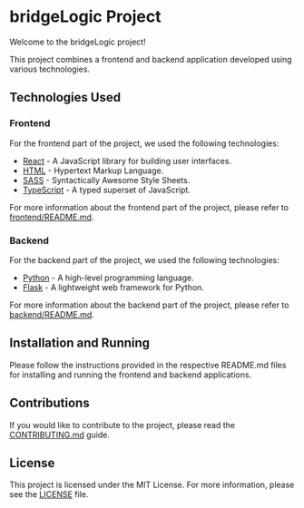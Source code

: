 # bridgeLogic Project

Welcome to the bridgeLogic project!

This project combines a frontend and backend application developed using various technologies.

## Technologies Used

### Frontend

For the frontend part of the project, we used the following technologies:

- [React](https://reactjs.org/) - A JavaScript library for building user interfaces.
- [HTML](https://developer.mozilla.org/en-US/docs/Web/HTML) - Hypertext Markup Language.
- [SASS](https://sass-lang.com/) - Syntactically Awesome Style Sheets.
- [TypeScript](https://www.typescriptlang.org/) - A typed superset of JavaScript.

For more information about the frontend part of the project, please refer to [frontend/README.md](frontend/README.md).

### Backend

For the backend part of the project, we used the following technologies:

- [Python](https://www.python.org/) - A high-level programming language.
- [Flask](https://flask.palletsprojects.com/) - A lightweight web framework for Python.

For more information about the backend part of the project, please refer to [backend/README.md](backend/README.md).

## Installation and Running

Please follow the instructions provided in the respective README.md files for installing and running the frontend and backend applications.

## Contributions

If you would like to contribute to the project, please read the [CONTRIBUTING.md](CONTRIBUTING.md) guide.

## License

This project is licensed under the MIT License. For more information, please see the [LICENSE](LICENSE) file.
